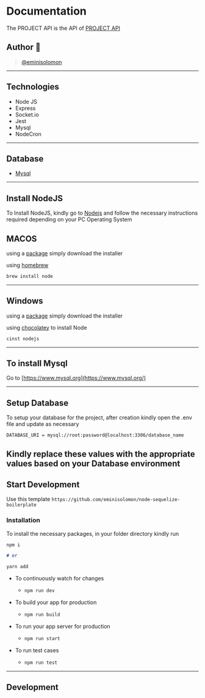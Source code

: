 # Documentation

The PROJECT API is the API of [PROJECT API](https://example.com)

## Author 🚀

> [@eminisolomon](https://github.com/eminisolomon)

---

## Technologies

- Node JS
- Express
- Socket.io
- Jest
- Mysql
- NodeCron

---

## Database

- [Mysql](https://www.mysql.org/)

---

## Install NodeJS

To Install NodeJS, kindly go to [Nodejs](https://nodejs.com) and follow the necessary instructions required depending on
your PC Operating System

## MACOS

using a [package](https://nodejs.org/en/#download) simply download the installer

using [homebrew](https://github.com/Homebrew/legacy-homebrew)

```markdown
brew install node
```

---

## Windows

using a [package](https://nodejs.org/en/#download) simply download the installer

using [chocolatey](http://chocolatey.org/) to install Node

```markdown
cinst nodejs
```

---

## To install Mysql

Go to [https://www.mysql.org](https://www.mysql.org/)

---

## Setup Database

To setup your database for the project, after creation kindly open the .env file and update as necessary

```markdown
DATABASE_URI = mysql://root:password@localhost:3306/database_name
```

## Kindly replace these values with the appropriate values based on your Database environment

## Start Development

Use this template `https://github.com/eminisolomon/node-sequelize-boilerplate`

### Installation

To install the necessary packages, in your folder directory kindly run

```markdown
npm i

# or

yarn add
```

- To continuously watch for changes

  - ```markdown
    npm run dev
    ```

- To build your app for production

  - ```markdown
    npm run build
    ```

- To run your app server for production

  - ```markdown
    npm run start
    ```

- To run test cases

  - ```markdown
    npm run test
    ```

---

## Development
